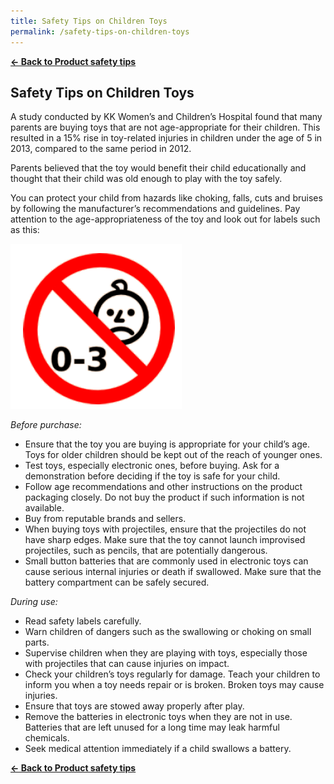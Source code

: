 ```yaml
---
title: Safety Tips on Children Toys
permalink: /safety-tips-on-children-toys
---
```


**[&#8592; Back to Product safety tips](/consumers/product-safety-tips/electronics-and-appliances)**

## Safety Tips on Children Toys
A study conducted by KK Women’s and Children’s Hospital found that many parents are buying toys that are not age-appropriate for their children. This resulted in a 15% rise in toy-related injuries in children under the age of 5 in 2013, compared to the same period in 2012.

Parents believed that the toy would benefit their child educationally and thought that their child was old enough to play with the toy safely.

You can protect your child from hazards like choking, falls, cuts and bruises by following the manufacturer’s recommendations and guidelines. Pay attention to the age-appropriateness of the toy and look out for labels such as this:

<img src="/images/product-safety-tips/age-appropriateness-labels-of-the-toy.png" alt="age appropriateness labels of the toy" style="width:274px;height:264px;"><br>

*Before purchase:*
* Ensure that the toy you are buying is appropriate for your child’s age. Toys for older children should be kept out of the reach of younger ones.
* Test toys, especially electronic ones, before buying. Ask for a demonstration before deciding if the toy is safe for your child.
* Follow age recommendations and other instructions on the product packaging closely. Do not buy the product if such information is not available.
* Buy from reputable brands and sellers.
* When buying toys with projectiles, ensure that the projectiles do not have sharp edges. Make sure that the toy cannot launch improvised projectiles, such as pencils, that are potentially dangerous.
* Small button batteries that are commonly used in electronic toys can cause serious internal injuries or death if swallowed. Make sure that the battery compartment can be safely secured.

*During use:*
* Read safety labels carefully.
* Warn children of dangers such as the swallowing or choking on small parts.
* Supervise children when they are playing with toys, especially those with projectiles that can cause injuries on impact.
* Check your children’s toys regularly for damage. Teach your children to inform you when a toy needs repair or is broken. Broken toys may cause injuries.
* Ensure that toys are stowed away properly after play.
* Remove the batteries in electronic toys when they are not in use. Batteries that are left unused for a long time may leak harmful chemicals.
* Seek medical attention immediately if a child swallows a battery.

**[&#8592; Back to Product safety tips](/consumers/product-safety-tips/electronics-and-appliances)**









